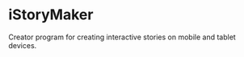 iStoryMaker
===========

Creator program for creating interactive stories on mobile and tablet devices.
